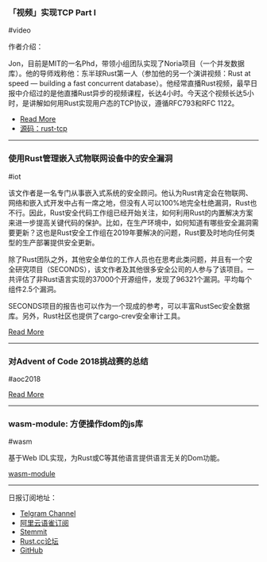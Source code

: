 ### 「视频」实现TCP Part I

#video

作者介绍：

Jon，目前是MIT的一名Phd，带领小组团队实现了Noria项目（一个并发数据库）。他的导师戏称他：东半球Rust第一人（参加他的另一个演讲视频：Rust at speed — building a fast concurrent database）。他经常直播Rust视频，最早日报中介绍过的是他直播Rust异步的视频课程，长达4小时。今天这个视频长达5小时，是讲解如何用Rust实现用户态的TCP协议，遵循RFC793和RFC 1122。

- [Read More](https://www.youtube.com/watch?v=bzja9fQWzdA)
- [源码：rust-tcp](https://github.com/jonhoo/rust-tcp)

---

### 使用Rust管理嵌入式物联网设备中的安全漏洞

#iot

该文作者是一名专门从事嵌入式系统的安全顾问。他认为Rust肯定会在物联网、网络和嵌入式开发中占有一席之地，但没有人可以100%地完全杜绝漏洞，Rust也不行。因此，Rust安全代码工作组已经开始关注，如何利用Rust的内置解决方案来进一步提高关键代码的保护。比如，在生产环境中，如何知道有哪些安全漏洞需要更新？这也是Rust安全工作组在2019年要解决的问题，Rust要及时地向任何类型的生产部署提供安全更新。

除了Rust团队之外，其他安全单位的工作人员也在思考此类问题，并且有一个安全研究项目（SECONDS），该文作者及其他很多安全公司的人参与了该项目。一共评估了非Rust语言实现的37000个开源组件，发现了96321个漏洞。平均每个组件2.5个漏洞。

SECONDS项目的报告也可以作为一个现成的参考，可以丰富RustSec安全数据库。另外，Rust社区也提供了cargo-crev安全审计工具。

[Read More](https://medium.com/@flundstrom2/manage-security-vulnerabilities-in-embedded-iot-devices-with-rust-14aeabada68b)

---

### 对Advent of Code 2018挑战赛的总结

#aoc2018

[Read More](https://phaazon.net/blog/aoc-18-hindsight)

---

### wasm-module: 方便操作dom的js库

#wasm

基于Web IDL实现，为Rust或C等其他语言提供语言无关的Dom功能。

[wasm-module](https://github.com/richardanaya/wasm-module)

---

日报订阅地址：

- [Telgram Channel](https://t.me/rust_daily_news )
- [阿里云语雀订阅](https://www.yuque.com/chaosbot/rustnews)
- [Stemmit](https://steemit.com/@blackanger)
- [Rust.cc论坛](https://rust.cc)
- [GitHub](https://github.com/RustStudy/rust_daily_news)